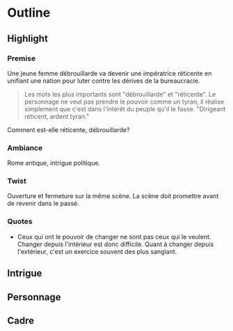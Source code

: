 # Outline

## Highlight

### Premise
Une jeune femme débrouillarde va devenir une impératrice réticente en unifiant une nation pour luter contre les dérives de la bureaucracie.

> Les mots les plus importants sont "débrouillarde" et "réticente". Le personnage ne veut pas prendre le pouvoir comme un tyran, il réalise simplement que c'est dans l'intérêt du peuple qu'il le fasse. "Dirigeant réticent, ardent tyran."

Comment est-elle réticente, débrouillarde? 

### Ambiance

Rome antique, intrigue politique.

### Twist
Ouverture et fermeture sur la même scène. La scène doit promettre avant de revenir dans le passé.

### Quotes
- Ceux qui ont le pouvoir de changer ne sont pas ceux qui le veulent. Changer depuis l'intérieur est donc difficile. Quant à changer depuis l'extérieur, c'est un exercice souvent des plus sanglant.

## Intrigue

## Personnage

## Cadre
